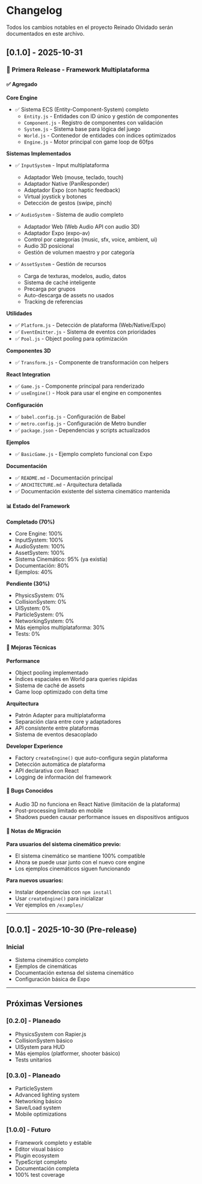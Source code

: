 # Changelog

Todos los cambios notables en el proyecto Reinado Olvidado serán documentados en este archivo.

## [0.1.0] - 2025-10-31

### 🎉 Primera Release - Framework Multiplataforma

#### ✅ Agregado

**Core Engine**
- ✅ Sistema ECS (Entity-Component-System) completo
  - `Entity.js` - Entidades con ID único y gestión de componentes
  - `Component.js` - Registro de componentes con validación
  - `System.js` - Sistema base para lógica del juego
  - `World.js` - Contenedor de entidades con índices optimizados
  - `Engine.js` - Motor principal con game loop de 60fps

**Sistemas Implementados**
- ✅ `InputSystem` - Input multiplataforma
  - Adaptador Web (mouse, teclado, touch)
  - Adaptador Native (PanResponder)
  - Adaptador Expo (con haptic feedback)
  - Virtual joystick y botones
  - Detección de gestos (swipe, pinch)

- ✅ `AudioSystem` - Sistema de audio completo
  - Adaptador Web (Web Audio API con audio 3D)
  - Adaptador Expo (expo-av)
  - Control por categorías (music, sfx, voice, ambient, ui)
  - Audio 3D posicional
  - Gestión de volumen maestro y por categoría

- ✅ `AssetSystem` - Gestión de recursos
  - Carga de texturas, modelos, audio, datos
  - Sistema de caché inteligente
  - Precarga por grupos
  - Auto-descarga de assets no usados
  - Tracking de referencias

**Utilidades**
- ✅ `Platform.js` - Detección de plataforma (Web/Native/Expo)
- ✅ `EventEmitter.js` - Sistema de eventos con prioridades
- ✅ `Pool.js` - Object pooling para optimización

**Componentes 3D**
- ✅ `Transform.js` - Componente de transformación con helpers

**React Integration**
- ✅ `Game.js` - Componente principal para renderizado
- ✅ `useEngine()` - Hook para usar el engine en componentes

**Configuración**
- ✅ `babel.config.js` - Configuración de Babel
- ✅ `metro.config.js` - Configuración de Metro bundler
- ✅ `package.json` - Dependencias y scripts actualizados

**Ejemplos**
- ✅ `BasicGame.js` - Ejemplo completo funcional con Expo

**Documentación**
- ✅ `README.md` - Documentación principal
- ✅ `ARCHITECTURE.md` - Arquitectura detallada
- ✅ Documentación existente del sistema cinemático mantenida

#### 📊 Estado del Framework

**Completado (70%)**
- Core Engine: 100%
- InputSystem: 100%
- AudioSystem: 100%
- AssetSystem: 100%
- Sistema Cinemático: 95% (ya existía)
- Documentación: 80%
- Ejemplos: 40%

**Pendiente (30%)**
- PhysicsSystem: 0%
- CollisionSystem: 0%
- UISystem: 0%
- ParticleSystem: 0%
- NetworkingSystem: 0%
- Más ejemplos multiplataforma: 30%
- Tests: 0%

#### 🔧 Mejoras Técnicas

**Performance**
- Object pooling implementado
- Índices espaciales en World para queries rápidas
- Sistema de caché de assets
- Game loop optimizado con delta time

**Arquitectura**
- Patrón Adapter para multiplataforma
- Separación clara entre core y adaptadores
- API consistente entre plataformas
- Sistema de eventos desacoplado

**Developer Experience**
- Factory `createEngine()` que auto-configura según plataforma
- Detección automática de plataforma
- API declarativa con React
- Logging de información del framework

#### 🐛 Bugs Conocidos

- Audio 3D no funciona en React Native (limitación de la plataforma)
- Post-processing limitado en mobile
- Shadows pueden causar performance issues en dispositivos antiguos

#### 📝 Notas de Migración

**Para usuarios del sistema cinemático previo:**
- El sistema cinemático se mantiene 100% compatible
- Ahora se puede usar junto con el nuevo core engine
- Los ejemplos cinemáticos siguen funcionando

**Para nuevos usuarios:**
- Instalar dependencias con `npm install`
- Usar `createEngine()` para inicializar
- Ver ejemplos en `/examples/`

---

## [0.0.1] - 2025-10-30 (Pre-release)

### Inicial
- Sistema cinemático completo
- Ejemplos de cinemáticas
- Documentación extensa del sistema cinemático
- Configuración básica de Expo

---

## Próximas Versiones

### [0.2.0] - Planeado
- PhysicsSystem con Rapier.js
- CollisionSystem básico
- UISystem para HUD
- Más ejemplos (platformer, shooter básico)
- Tests unitarios

### [0.3.0] - Planeado
- ParticleSystem
- Advanced lighting system
- Networking básico
- Save/Load system
- Mobile optimizations

### [1.0.0] - Futuro
- Framework completo y estable
- Editor visual básico
- Plugin ecosystem
- TypeScript completo
- Documentación completa
- 100% test coverage
